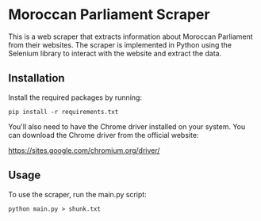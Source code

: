 # Moroccan Parliament Scraper

This is a web scraper that extracts information about Moroccan Parliament from their websites. The scraper is implemented in Python using the Selenium library to interact with the website and extract the data.

## Installation

Install the required packages by running:

```
pip install -r requirements.txt
```

You'll also need to have the Chrome driver installed on your system. You can download the Chrome driver from the official website:

<https://sites.google.com/chromium.org/driver/>

## Usage

To use the scraper, run the main.py script:

```
python main.py > shunk.txt
```
